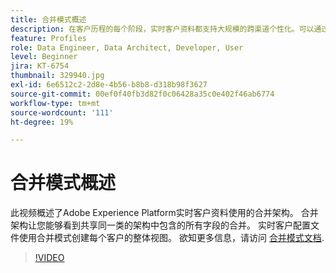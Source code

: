 ```yaml
---
title: 合并模式概述
description: 在客户历程的每个阶段，实时客户资料都支持大规模的跨渠道个性化。可以通过启用架构和相应的数据集，为Real-time Customer Profile启用批处理或流式数据。
feature: Profiles
role: Data Engineer, Data Architect, Developer, User
level: Beginner
jira: KT-6754
thumbnail: 329940.jpg
exl-id: 6e6512c2-2d8e-4b56-b8b8-d318b98f3627
source-git-commit: 00ef0f40fb3d82f0c06428a35c0e402f46ab6774
workflow-type: tm+mt
source-wordcount: '111'
ht-degree: 19%

---
```


# 合并模式概述

此视频概述了Adobe Experience Platform实时客户资料使用的合并架构。 合并架构让您能够看到共享同一类的架构中包含的所有字段的合并。 实时客户配置文件使用合并模式创建每个客户的整体视图。 欲知更多信息，请访问 [合并模式文档](https://experienceleague.adobe.com/docs/experience-platform/profile/union-schemas/union-schema.html).

>[!VIDEO](https://video.tv.adobe.com/v/329940?learn=on)
